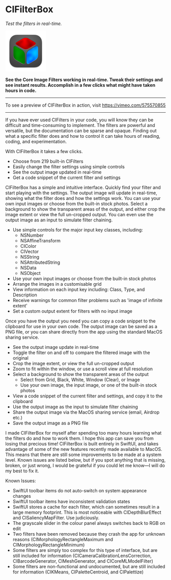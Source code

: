 # CIFilterBox

*Test the filters in real-time.*

![ReadingBar Icon](https://github.com/DavidWingate/CIFilterBox/raw/main/icon_128x128.png)

**See the Core Image Filters working in real-time. Tweak their settings and see instant results. Accomplish in a few clicks what might have taken hours in code.**

---

To see a preview of CIFilterBox in action, visit https://vimeo.com/575570855

---

If you have ever used CIFilters in your code, you will know they can be difficult and time-consuming to implement. The filters are powerful and versatile, but the documentation can be sparse and opaque. Finding out what a specific filter does and how to control it can take hours of reading, coding, and experimentation.

With CIFilterBox it takes a few clicks.

- Choose from 219 built-in CIFilters
- Easily change the filter settings using simple controls
- See the output image updated in real-time
- Get a code snippet of the current filter and settings

CIFilterBox has a simple and intuitive interface. Quickly find your filter and start playing with the settings. The output image will update in real-time, showing what the filter does and how the settings work. You can use your own input images or choose from the built-in stock photos. Select a background to show the transparent areas of the output, and either crop the image extent or view the full un-cropped output. You can even use the output image as an input to simulate filter chaining.

- Use simple controls for the major input key classes, including:
  - NSNumber
  - NSAffineTransform
  - CIColor
  - CIVector
  - NSString
  - NSAttributedString
  - NSData
  - NSObject
- Use your own input images or choose from the built-in stock photos
- Arrange the images in a customisable grid
- View information on each input key including: Class, Type, and Description
- Receive warnings for common filter problems such as 'image of infinite extent'
- Set a custom output extent for filters with no input image

Once you have the output you need you can copy a code snippet to the clipboard for use in your own code. The output image can be saved as a PNG file, or you can share directly from the app using the standard MacOS sharing service.

- See the output image update in real-time
- Toggle the filter on and off to compare the filtered image with the original
- Crop the image extent, or view the full un-cropped output
- Zoom to fit within the window, or use a scroll view at full resolution
- Select a background to show the transparent areas of the output
  - Select from Grid, Black, White, Window (Clear), or Image
  - Use your own image, the input image, or one of the built-in stock photos
- View a code snippet of the current filter and settings, and copy it to the clipboard
- Use the output image as the input to simulate filter chaining
- Share the output image via the MacOS sharing service (email, Airdrop etc.)
- Save the output image as a PNG file

I made CIFilterBox for myself after spending too many hours learning what the filters do and how to work them. I hope this app can save you from losing that precious time! CIFilterBox is built entirely in SwiftUI, and takes advantage of some of the new features recently made available to MacOS. This means that there are still some improvements to be made at a system level. Known issues are listed below, but if you spot anything that is missing, broken, or just wrong, I would be grateful if you could let me know—I will do my best to fix it.

Known Issues:

- SwiftUI toolbar items do not auto-switch on system appearance changes
- SwiftUI toolbar items have inconsistent validation states
- SwiftUI stores a cache for each filter, which can sometimes result in a large memory footprint. This is most noticeable with CIDepthBlurEffect and CISaliencyMapFilter. Use judiciously.
- The grayscale slider in the colour panel always switches back to RGB on edit
- Two filters have been removed because they crash the app for unknown reasons (CIMorphologyRectangleMaximum and CIMorphologyRectangleMinimum)
- Some filters are simply too complex for this type of interface, but are still included for information (CICameraCalibrationLensCorrection, CIBarcodeGenerator, CIMeshGenerator, and CICoreMLModelFilter)
- Some filters are non-functional and undocumented, but are still included for information (CIKMeans, CIPaletteCentroid, and CIPalettize)
